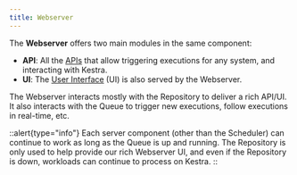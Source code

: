 ```yaml
---
title: Webserver
---
```


The **Webserver** offers two main modules in the same component:
- **API**: All the [APIs](../12.api-guide/api-oss-guide.md) that allow triggering executions for any system, and interacting with Kestra.
- **UI**: The [User Interface](../04.user-interface-guide/index.md) (UI) is also served by the Webserver.

The Webserver interacts mostly with the Repository to deliver a rich API/UI. It also interacts with the Queue to trigger new executions, follow executions in real-time, etc.


::alert{type="info"}
Each server component (other than the Scheduler) can continue to work as long as the Queue is up and running. The Repository is only used to help provide our rich Webserver UI, and even if the Repository is down, workloads can continue to process on Kestra.
::

